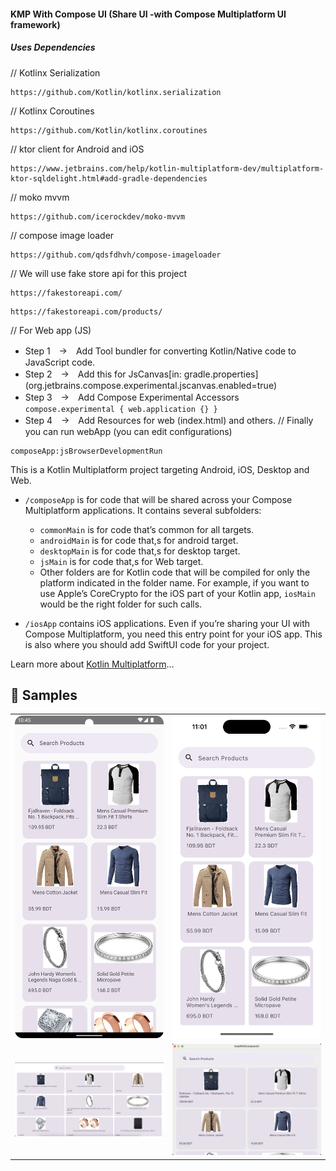 #### KMP With Compose UI (Share UI -with Compose Multiplatform UI framework)
##### Uses Dependencies
// Kotlinx Serialization
```agsl
https://github.com/Kotlin/kotlinx.serialization
```

// Kotlinx Coroutines
```agsl
https://github.com/Kotlin/kotlinx.coroutines
```

// ktor client for Android and iOS  
```agsl
https://www.jetbrains.com/help/kotlin-multiplatform-dev/multiplatform-ktor-sqldelight.html#add-gradle-dependencies
```

// moko mvvm
```agsl
https://github.com/icerockdev/moko-mvvm
```

// compose image loader
```agsl
https://github.com/qdsfdhvh/compose-imageloader
```

// We will use fake store api for this project

```agsl
https://fakestoreapi.com/
```

```agsl
https://fakestoreapi.com/products/
```

// For Web app (JS)
  - Step 1　→　Add Tool bundler for converting Kotlin/Native code to JavaScript code.
  - Step 2　→　Add this for JsCanvas[in: gradle.properties] (org.jetbrains.compose.experimental.jscanvas.enabled=true)
  - Step 3　→　Add Compose Experimental Accessors `compose.experimental { web.application {} }`
  - Step 4　→　Add Resources for web (index.html) and others.
// Finally you can run webApp (you can edit configurations)
```agsl
composeApp:jsBrowserDevelopmentRun
```

This is a Kotlin Multiplatform project targeting Android, iOS, Desktop and Web.

* `/composeApp` is for code that will be shared across your Compose Multiplatform applications.
  It contains several subfolders:
  - `commonMain` is for code that’s common for all targets.
  - `androidMain` is for code that,s for android target.
  - `desktopMain` is for code that,s for desktop target.
  - `jsMain` is for code that,s for Web target.
  - Other folders are for Kotlin code that will be compiled for only the platform indicated in the folder name.
    For example, if you want to use Apple’s CoreCrypto for the iOS part of your Kotlin app,
    `iosMain` would be the right folder for such calls.

* `/iosApp` contains iOS applications. Even if you’re sharing your UI with Compose Multiplatform,
  you need this entry point for your iOS app. This is also where you should add SwiftUI code for your project.

Learn more about [Kotlin Multiplatform](https://www.jetbrains.com/help/kotlin-multiplatform-dev/get-started.html)…


🧬 Samples
------------

|                                     |                                     |
|-------------------------------------|-------------------------------------|
| ![android](screenshots/android.png) | ![ios](screenshots/ios.png)         |
| ![web](screenshots/web.png)         | ![desktop](screenshots/desktop.png) |
